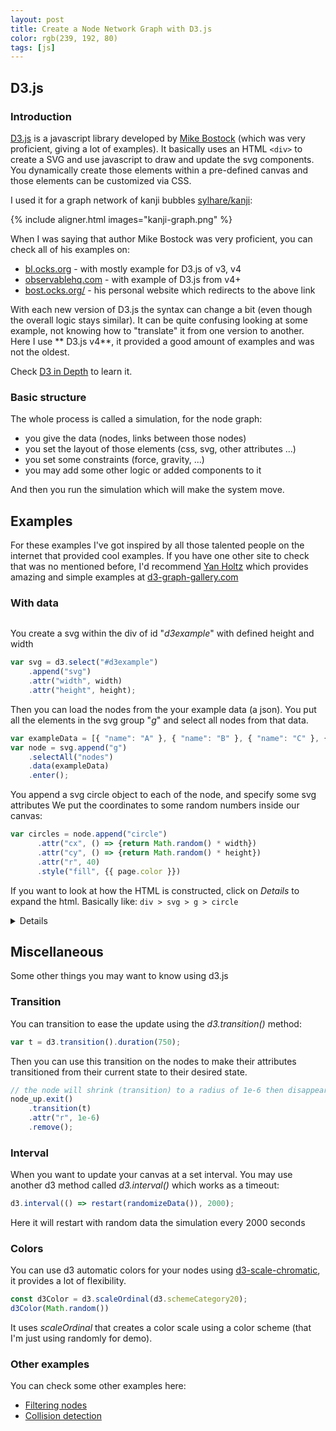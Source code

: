 ```yaml
---
layout: post 
title: Create a Node Network Graph with D3.js 
color: rgb(239, 192, 80)
tags: [js]
---
```


## D3.js

### Introduction

[D3.js](https://d3js.org/) is a javascript library developed by [Mike Bostock](https://github.com/mbostock) (which was
very proficient, giving a lot of examples). It basically uses an HTML `<div>` to create a SVG and use javascript to draw
and update the svg components. You dynamically create those elements within a pre-defined canvas and those elements can
be customized via CSS.

I used it for a graph network of kanji bubbles [sylhare/kanji](https://sylhare.github.io/kanji/graph/):

{% include aligner.html images="kanji-graph.png" %}

When I was saying that author Mike Bostock was very proficient, you can check all of his examples on:

- [bl.ocks.org](https://bl.ocks.org/mbostock) - with mostly example for D3.js of v3, v4
- [observablehq.com](https://observablehq.com/@mbostock) - with example of D3.js from v4+
- [bost.ocks.org/](https://bost.ocks.org/mike/) - his personal website which redirects to the above link

With each new version of D3.js the syntax can change a bit (even though the overall logic stays similar). It can be
quite confusing looking at some example, not knowing how to "translate" it from one version to another. Here I use **
D3.js v4**, it provided a good amount of examples and was not the oldest.

Check [D3 in Depth](https://www.d3indepth.com/introduction/) to learn it.

### Basic structure

The whole process is called a simulation, for the node graph:

- you give the data (nodes, links between those nodes)
- you set the layout of those elements (css, svg, other attributes ...)
- you set some constraints (force, gravity, ...)
- you may add some other logic or added components to it

And then you run the simulation which will make the system move.

## Examples

For these examples I've got inspired by all those talented people on the internet that provided cool examples. If you
have one other site to check that was no mentioned before, I'd recommend [Yan Holtz](https://www.yan-holtz.com/)
which provides amazing and simple examples at [d3-graph-gallery.com](https://www.d3-graph-gallery.com)

<script>
 color = "{{ page.color }}"
</script>

### With data

<div id="d3example" class="center"></div>

You create a svg within the div of id "_d3example_" with defined height and width

```js
var svg = d3.select("#d3example")
    .append("svg")
    .attr("width", width)
    .attr("height", height);
```

Then you can load the nodes from the your example data (a json). You put all the elements in the svg group "_g_" and
select all nodes from that data.

```js
var exampleData = [{ "name": "A" }, { "name": "B" }, { "name": "C" }, { "name": "D" }];
var node = svg.append("g")
    .selectAll("nodes")
    .data(exampleData)
    .enter();
```      

You append a svg circle object to each of the node, and specify some svg attributes We put the coordinates to some
random numbers inside our canvas:

```js      
var circles = node.append("circle")
      .attr("cx", () => {return Math.random() * width})
      .attr("cy", () => {return Math.random() * height})
      .attr("r", 40)
      .style("fill", {{ page.color }})
```

If you want to look at how the HTML is constructed, click on _Details_ to expand the html. Basically
like: `div > svg > g > circle`

<details>
{% highlight html %}
<div id="d3example"> 
    <svg width="450" height="450">
        <circle cx="225" cy="225" r="40" style="fill: {{ page.color }}"></circle>
        <circle cx="..." cy="..." r="40" style="fill: {{ page.color }}"></circle>
    </svg>
</div>
{% endhighlight %}
</details>

## Miscellaneous

Some other things you may want to know using d3.js

### Transition

You can transition to ease the update using the _d3.transition()_ method:

```js
var t = d3.transition().duration(750);
```

Then you can use this transition on the nodes to make their attributes transitioned from their current state to their
desired state.

```js
// the node will shrink (transition) to a radius of 1e-6 then disappear
node_up.exit()
    .transition(t)
    .attr("r", 1e-6)
    .remove();
```

### Interval

When you want to update your canvas at a set interval. You may use another d3 method called _d3.interval()_ which works
as a timeout:

```js
d3.interval(() => restart(randomizeData()), 2000);
```

Here it will restart with random data the simulation every 2000 seconds

### Colors

You can use d3 automatic colors for your nodes using [d3-scale-chromatic](https://github.com/d3/d3-scale-chromatic), it
provides a lot of flexibility.

```js
const d3Color = d3.scaleOrdinal(d3.schemeCategory20);
d3Color(Math.random())
```            

It uses _scaleOrdinal_ that creates a color scale using a color scheme (that I'm just using randomly for demo).

### Other examples

You can check some other examples here:

- [Filtering nodes](https://bl.ocks.org/denisemauldin/cdd667cbaf7b45d600a634c8ae32fae5)
- [Collision detection](https://bl.ocks.org/mbostock/3231298)

<script src="https://d3js.org/d3.v4.min.js"></script>
<script src="{{ 'assets/js/d3.common.js' | relative_url }}"></script>
<script src="{{ 'assets/js/d3.example.js' | relative_url }}"></script>
<!-- CSS of the tooltip -->
<style>
 .center {
   display: flex;
   justify-content: center;
 }
 
 #inner {
   display: inline-block;
 }
</style>
